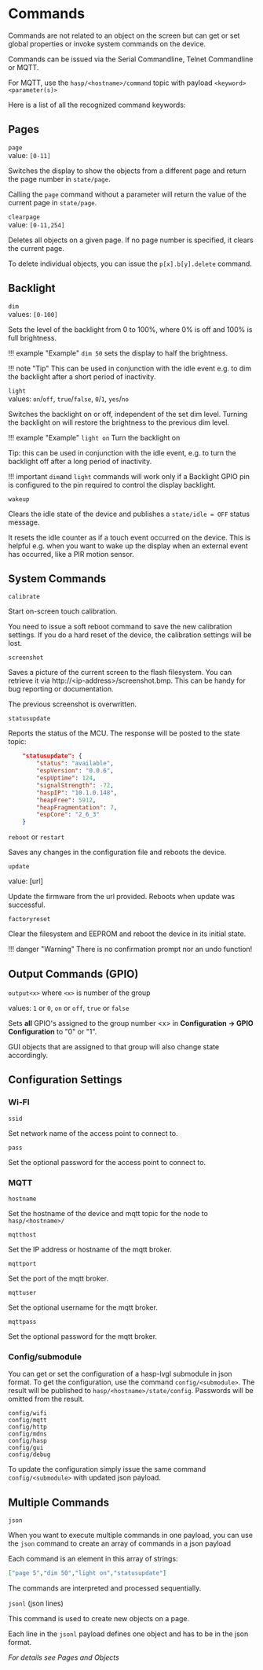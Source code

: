 <h1>Commands</h1>

Commands are not related to an object on the screen but can get or set global properties or invoke system commands on the device.

Commands can be issued via the Serial Commandline, Telnet Commandline or MQTT.

For MQTT, use the `hasp/<hostname>/command` topic with payload `<keyword> <parameter(s)>`

Here is a list of all the recognized command keywords:

## Pages

`page`     
value: `[0-11]`

Switches the display to show the objects from a different page and return the page number in `state/page`.

Calling the `page` command without a parameter will return the value of the current page in `state/page`.

`clearpage`     
value: `[0-11,254]`

Deletes all objects on a given page. If no page number is specified, it clears the current page.

To delete individual objects, you can issue the `p[x].b[y].delete` command.

## Backlight

`dim`   
values: `[0-100]`

Sets the level of the backlight from 0 to 100%, where 0% is off and 100% is full brightness.

!!! example "Example"
    `dim 50` sets the display to half the brightness.

!!! note "Tip"
    This can be used in conjunction with the idle event e.g. to dim the backlight after a short period of inactivity.

`light`     
values: `on`/`off`, `true`/`false`, `0`/`1`, `yes`/`no`

Switches the backlight on or off, independent of the set dim level. Turning the backlight on will restore the brightness to the previous dim level.

!!! example "Example"
    `light on` Turn the backlight on 

Tip: this can be used in conjunction with the idle event, e.g. to turn the backlight off after a long period of inactivity.

!!! important 
    `dim`and `light` commands will work only if a Backlight GPIO pin is configured to the pin required to control the display backlight.

`wakeup`

Clears the idle state of the device and publishes a `state/idle = OFF` status message.

It resets the idle counter as if a touch event occurred on the device. This is helpful e.g. when you want to wake up the display when an external event has occurred, like a PIR motion sensor.

## System Commands

`calibrate`

Start on-screen touch calibration.

You need to issue a soft reboot command to save the new calibration settings. If you do a hard reset of the device, the calibration settings will be lost.

`screenshot`

Saves a picture of the current screen to the flash filesystem. You can retrieve it via http://&lt;ip-address&gt;/screenshot.bmp.
This can be handy for bug reporting or documentation.

The previous screenshot is overwritten.

`statusupdate`

Reports the status of the MCU. The response will be posted to the state topic:

```json
    "statusupdate": {
        "status": "available",
        "espVersion": "0.0.6",
        "espUptime": 124,
        "signalStrength": -72,
        "haspIP": "10.1.0.148",
        "heapFree": 5912,
        "heapFragmentation": 7,
        "espCore": "2_6_3"
    }
```

`reboot` or `restart`

Saves any changes in the configuration file and reboots the device.

`update`

value: [url]

Update the firmware from the url provided. Reboots when update was successful.

`factoryreset`

Clear the filesystem and EEPROM and reboot the device in its initial state.

!!! danger "Warning"
    There is no confirmation prompt nor an undo function!

## Output Commands (GPIO)

`output<x>` where `<x>` is number of the group

values: `1` or `0`, `on` or `off`, `true` or `false`

Sets **all** GPIO's assigned to the group number &lt;x> in **Configuration -> GPIO Configuration** to "0" or "1".

GUI objects that are assigned to that group will also change state accordingly.

## Configuration Settings

### Wi-FI

`ssid`

Set network name of the access point to connect to.

`pass`

Set the optional password for the access point to connect to.

### MQTT

`hostname`

Set the hostname of the device and mqtt topic for the node to `hasp/<hostname>/`

`mqtthost`

Set the IP address or hostname of the mqtt broker.

`mqttport`

Set the port of the mqtt broker.

`mqttuser`

Set the optional username for the mqtt broker.

`mqttpass`

Set the optional password for the mqtt broker.

### Config/submodule

You can get or set the configuration of a hasp-lvgl submodule in json format.
To get the configuration, use the command `config/<submodule>`. 
The result will be published to `hasp/<hostname>/state/config`. Passwords will be omitted from the result.

```
config/wifi
config/mqtt
config/http
config/mdns
config/hasp
config/gui
config/debug
```

To update the configuration simply issue the same command `config/<submodule>` with updated json payload.

## Multiple Commands

`json`

When you want to execute multiple commands in one payload, you can use the `json` command to create an array of commands in a json payload

Each command is an element in this array of strings:

```json
["page 5","dim 50","light on","statusupdate"]
```

The commands are interpreted and processed sequentially.

`jsonl` (json lines)

This command is used to create new objects on a page.

Each line in the `jsonl` payload defines one object and has to be in the json format.

*For details see Pages and Objects*